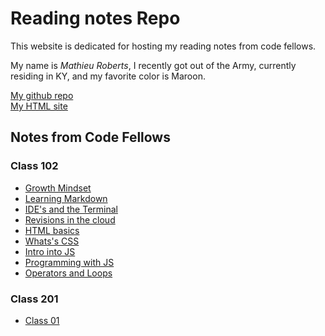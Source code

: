 # Reading notes Repo
This website is dedicated for hosting my reading notes from code fellows.

My name is _Mathieu Roberts_, I recently got out of the Army, currently residing in KY, and my favorite color is Maroon.

[My github repo](https://vadengrey.github.io/reading-notes/) <br>
[My HTML site](https://vadengrey.github.io/html/)

## Notes from Code Fellows

### **Class 102**

- [Growth Mindset](https://vadengrey.github.io/reading-notes/growthmindset)
- [Learning Markdown](https://vadengrey.github.io/reading-notes/102learning-markdown)
- [IDE's and the Terminal](https://vadengrey.github.io/reading-notes/IDEs-and-the-Terminal)
- [Revisions in the cloud](https://vadengrey.github.io/reading-notes/revisionsinthecloud)
- [HTML basics](https://vadengrey.github.io/reading-notes/html)
- [Whats's CSS](https://vadengrey.github.io/reading-notes/designwithcss)
- [Intro into JS](https://vadengrey.github.io/reading-notes/introintojs)
- [Programming with JS](https://vadengrey.github.io/reading-notes/programmingjs)
- [Operators and Loops](https://vadengrey.github.io/reading-notes/opsnloops)

### **Class 201**
- [Class 01](https://vadengrey.github.io/reading-notes/class-01)

